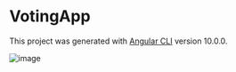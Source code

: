 # VotingApp

This project was generated with [Angular CLI](https://github.com/angular/angular-cli) version 10.0.0.

![image](https://user-images.githubusercontent.com/55711030/86212324-7410ca00-bb95-11ea-9796-3ab49a225c1b.png)
